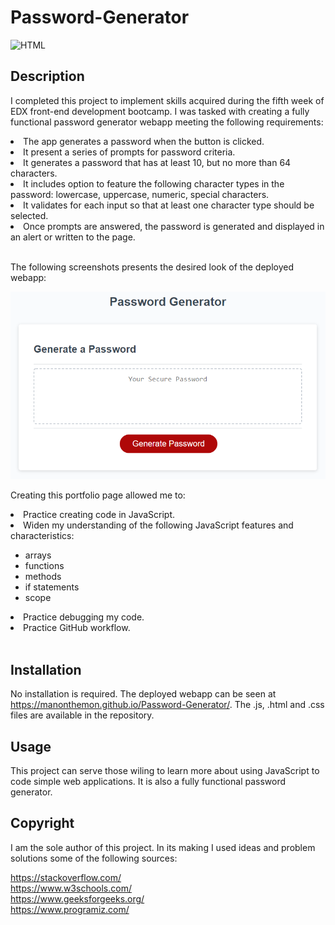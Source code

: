 
# Password-Generator
![HTML](https://img.shields.io/badge/JavaScript-323330?style=for-the-badge&logo=javascript&logoColor=F7DF1E)

## Description


I completed this project to implement skills acquired during the fifth week of EDX front-end development bootcamp. I was tasked with creating a fully functional password generator webapp meeting the following requirements:

<li>The app generates a password when the button is clicked.</li>
<li>It present a series of prompts for password criteria.</li>
<li>It generates a password that has at least 10, but no more than 64 characters.</li>
<li>It includes option to feature the following character types in the password: lowercase, uppercase, numeric, special characters.</li>
<li>It validates for each input so that at least one character type should be selected.</li>
<li>Once prompts are answered, the password is generated and displayed in an alert or written to the page.</li><br>


 The following screenshots presents the desired look of the deployed webapp:



![deployed page screenshot](/assets/05-javascript-challenge-demo.png)

Creating this portfolio page allowed me to:

 <li>Practice creating code in JavaScript.</li>
 <li>Widen my understanding of the following JavaScript features and characteristics: </li>

 - arrays<br>
 - functions<br>
 - methods<br>
 - if statements<br>
 - scope
 

<li>Practice debugging my code.</li>
<li>Practice GitHub workflow.</li><br>


## Installation

No installation is required. The deployed webapp can be seen at https://manonthemon.github.io/Password-Generator/. The .js, .html and .css files are available in the repository. <br>


## Usage


This project can serve those wiling to learn more about using JavaScript to code simple web applications. It is also a fully functional password generator.


## Copyright

I am the sole author of this project. In its making I used ideas and problem solutions some of the following sources:

https://stackoverflow.com/<br>
https://www.w3schools.com/<br>
https://www.geeksforgeeks.org/<br>
https://www.programiz.com/<br>